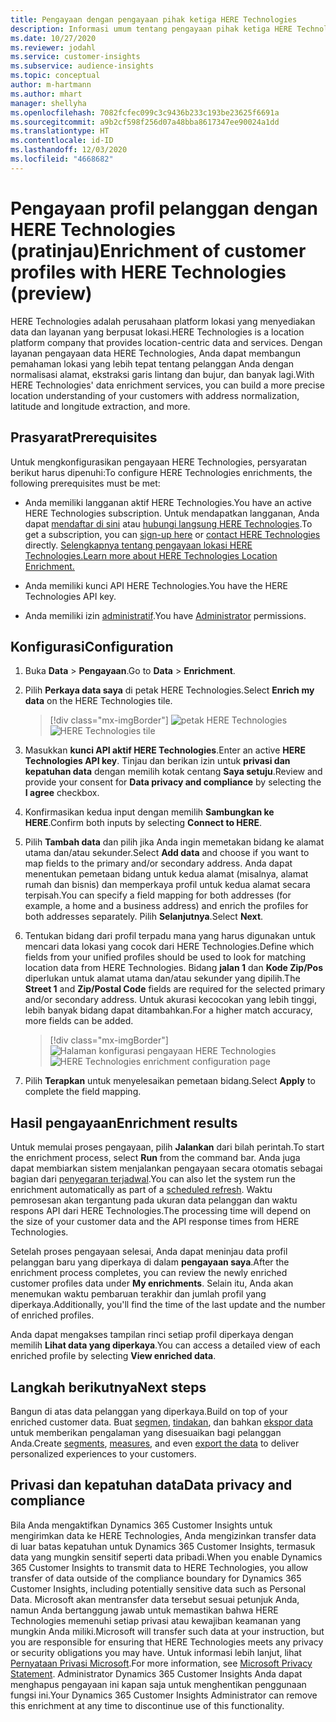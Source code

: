 ```yaml
---
title: Pengayaan dengan pengayaan pihak ketiga HERE Technologies
description: Informasi umum tentang pengayaan pihak ketiga HERE Technologies.
ms.date: 10/27/2020
ms.reviewer: jodahl
ms.service: customer-insights
ms.subservice: audience-insights
ms.topic: conceptual
author: m-hartmann
ms.author: mhart
manager: shellyha
ms.openlocfilehash: 7082fcfec099c3c9436b233c193be23625f6691a
ms.sourcegitcommit: a9b2cf598f256d07a48bba8617347ee90024a1dd
ms.translationtype: HT
ms.contentlocale: id-ID
ms.lasthandoff: 12/03/2020
ms.locfileid: "4668682"
---
```

# <a name="enrichment-of-customer-profiles-with-here-technologies-preview"></a><span data-ttu-id="4f607-103">Pengayaan profil pelanggan dengan HERE Technologies (pratinjau)</span><span class="sxs-lookup"><span data-stu-id="4f607-103">Enrichment of customer profiles with HERE Technologies (preview)</span></span>

<span data-ttu-id="4f607-104">HERE Technologies adalah perusahaan platform lokasi yang menyediakan data dan layanan yang berpusat lokasi.</span><span class="sxs-lookup"><span data-stu-id="4f607-104">HERE Technologies is a location platform company that provides location-centric data and services.</span></span> <span data-ttu-id="4f607-105">Dengan layanan pengayaan data HERE Technologies, Anda dapat membangun pemahaman lokasi yang lebih tepat tentang pelanggan Anda dengan normalisasi alamat, ekstraksi garis lintang dan bujur, dan banyak lagi.</span><span class="sxs-lookup"><span data-stu-id="4f607-105">With HERE Technologies' data enrichment services, you can build a more precise location understanding of your customers with address normalization, latitude and longitude extraction, and more.</span></span>

## <a name="prerequisites"></a><span data-ttu-id="4f607-106">Prasyarat</span><span class="sxs-lookup"><span data-stu-id="4f607-106">Prerequisites</span></span>

<span data-ttu-id="4f607-107">Untuk mengkonfigurasikan pengayaan HERE Technologies, persyaratan berikut harus dipenuhi:</span><span class="sxs-lookup"><span data-stu-id="4f607-107">To configure HERE Technologies enrichments, the following prerequisites must be met:</span></span>

- <span data-ttu-id="4f607-108">Anda memiliki langganan aktif HERE Technologies.</span><span class="sxs-lookup"><span data-stu-id="4f607-108">You have an active HERE Technologies subscription.</span></span> <span data-ttu-id="4f607-109">Untuk mendapatkan langganan, Anda dapat [mendaftar di sini](https://developer.here.com/sign-up?utm_medium=referral&utm_source=Microsoft-Dynamics-CI&create=Freemium-Basic) atau [hubungi langsung HERE Technologies](https://developer.here.com/help?utm_medium=referral&utm_source=Microsoft-Dynamics-CI#how-can-we-help-you).</span><span class="sxs-lookup"><span data-stu-id="4f607-109">To get a subscription, you can [sign-up here](https://developer.here.com/sign-up?utm_medium=referral&utm_source=Microsoft-Dynamics-CI&create=Freemium-Basic) or [contact HERE Technologies](https://developer.here.com/help?utm_medium=referral&utm_source=Microsoft-Dynamics-CI#how-can-we-help-you) directly.</span></span> [<span data-ttu-id="4f607-110">Selengkapnya tentang pengayaan lokasi HERE Technologies.</span><span class="sxs-lookup"><span data-stu-id="4f607-110">Learn more about HERE Technologies Location Enrichment.</span></span>](https://developer.here.com/location-enrichment?cid=Dev-MicrosoftDynamics-DB-0-Dev-&utm_source=MicrosoftDynamics&utm_medium=referral&utm_campaign=Online_Dev_ReferralMicrosoft)

- <span data-ttu-id="4f607-111">Anda memiliki kunci API HERE Technologies.</span><span class="sxs-lookup"><span data-stu-id="4f607-111">You have the HERE Technologies API key.</span></span>

- <span data-ttu-id="4f607-112">Anda memiliki izin [administratif](permissions.md#administrator).</span><span class="sxs-lookup"><span data-stu-id="4f607-112">You have [Administrator](permissions.md#administrator) permissions.</span></span>

## <a name="configuration"></a><span data-ttu-id="4f607-113">Konfigurasi</span><span class="sxs-lookup"><span data-stu-id="4f607-113">Configuration</span></span>

1. <span data-ttu-id="4f607-114">Buka **Data** > **Pengayaan**.</span><span class="sxs-lookup"><span data-stu-id="4f607-114">Go to **Data** > **Enrichment**.</span></span>

1. <span data-ttu-id="4f607-115">Pilih **Perkaya data saya** di petak HERE Technologies.</span><span class="sxs-lookup"><span data-stu-id="4f607-115">Select **Enrich my data** on the HERE Technologies tile.</span></span>

   > [!div class="mx-imgBorder"]
   > <span data-ttu-id="4f607-116">![petak HERE Technologies](media/HERE-tile.png "petak HERE Technologies")</span><span class="sxs-lookup"><span data-stu-id="4f607-116">![HERE Technologies tile](media/HERE-tile.png "HERE Technologies tile")</span></span>

1. <span data-ttu-id="4f607-117">Masukkan **kunci API aktif HERE Technologies**.</span><span class="sxs-lookup"><span data-stu-id="4f607-117">Enter an active **HERE Technologies API key**.</span></span> <span data-ttu-id="4f607-118">Tinjau dan berikan izin untuk **privasi dan kepatuhan data** dengan memilih kotak centang **Saya setuju**.</span><span class="sxs-lookup"><span data-stu-id="4f607-118">Review and provide your consent for **Data privacy and compliance** by selecting the **I agree** checkbox.</span></span> 

1. <span data-ttu-id="4f607-119">Konfirmasikan kedua input dengan memilih **Sambungkan ke HERE**.</span><span class="sxs-lookup"><span data-stu-id="4f607-119">Confirm both inputs by selecting **Connect to HERE**.</span></span>

1. <span data-ttu-id="4f607-120">Pilih **Tambah data** dan pilih jika Anda ingin memetakan bidang ke alamat utama dan/atau sekunder.</span><span class="sxs-lookup"><span data-stu-id="4f607-120">Select **Add data** and choose if you want to map fields to the primary and/or secondary address.</span></span> <span data-ttu-id="4f607-121">Anda dapat menentukan pemetaan bidang untuk kedua alamat (misalnya, alamat rumah dan bisnis) dan memperkaya profil untuk kedua alamat secara terpisah.</span><span class="sxs-lookup"><span data-stu-id="4f607-121">You can specify a field mapping for both addresses (for example, a home and a business address) and enrich the profiles for both addresses separately.</span></span> <span data-ttu-id="4f607-122">Pilih **Selanjutnya**.</span><span class="sxs-lookup"><span data-stu-id="4f607-122">Select **Next**.</span></span>

1. <span data-ttu-id="4f607-123">Tentukan bidang dari profil terpadu mana yang harus digunakan untuk mencari data lokasi yang cocok dari HERE Technologies.</span><span class="sxs-lookup"><span data-stu-id="4f607-123">Define which fields from your unified profiles should be used to look for matching location data from HERE Technologies.</span></span> <span data-ttu-id="4f607-124">Bidang **jalan 1** dan **Kode Zip/Pos** diperlukan untuk alamat utama dan/atau sekunder yang dipilih.</span><span class="sxs-lookup"><span data-stu-id="4f607-124">The **Street 1** and **Zip/Postal Code** fields are required for the selected primary and/or secondary address.</span></span> <span data-ttu-id="4f607-125">Untuk akurasi kecocokan yang lebih tinggi, lebih banyak bidang dapat ditambahkan.</span><span class="sxs-lookup"><span data-stu-id="4f607-125">For a higher match accuracy, more fields can be added.</span></span>

   > [!div class="mx-imgBorder"]
   > <span data-ttu-id="4f607-126">![Halaman konfigurasi pengayaan HERE Technologies](media/enrichment-HERE-configuration.png "Halaman konfigurasi pengayaan HERE Technologies")</span><span class="sxs-lookup"><span data-stu-id="4f607-126">![HERE Technologies enrichment configuration page](media/enrichment-HERE-configuration.png "HERE Technologies enrichment configuration page")</span></span>

1. <span data-ttu-id="4f607-127">Pilih **Terapkan** untuk menyelesaikan pemetaan bidang.</span><span class="sxs-lookup"><span data-stu-id="4f607-127">Select **Apply** to complete the field mapping.</span></span>

## <a name="enrichment-results"></a><span data-ttu-id="4f607-128">Hasil pengayaan</span><span class="sxs-lookup"><span data-stu-id="4f607-128">Enrichment results</span></span>

<span data-ttu-id="4f607-129">Untuk memulai proses pengayaan, pilih **Jalankan** dari bilah perintah.</span><span class="sxs-lookup"><span data-stu-id="4f607-129">To start the enrichment process, select **Run** from the command bar.</span></span> <span data-ttu-id="4f607-130">Anda juga dapat membiarkan sistem menjalankan pengayaan secara otomatis sebagai bagian dari [penyegaran terjadwal](system.md#schedule-tab).</span><span class="sxs-lookup"><span data-stu-id="4f607-130">You can also let the system run the enrichment automatically as part of a [scheduled refresh](system.md#schedule-tab).</span></span> <span data-ttu-id="4f607-131">Waktu pemrosesan akan tergantung pada ukuran data pelanggan dan waktu respons API dari HERE Technologies.</span><span class="sxs-lookup"><span data-stu-id="4f607-131">The processing time will depend on the size of your customer data and the API response times from HERE Technologies.</span></span>

<span data-ttu-id="4f607-132">Setelah proses pengayaan selesai, Anda dapat meninjau data profil pelanggan baru yang diperkaya di dalam **pengayaan saya**.</span><span class="sxs-lookup"><span data-stu-id="4f607-132">After the enrichment process completes, you can review the newly enriched customer profiles data under **My enrichments**.</span></span> <span data-ttu-id="4f607-133">Selain itu, Anda akan menemukan waktu pembaruan terakhir dan jumlah profil yang diperkaya.</span><span class="sxs-lookup"><span data-stu-id="4f607-133">Additionally, you'll find the time of the last update and the number of enriched profiles.</span></span>

<span data-ttu-id="4f607-134">Anda dapat mengakses tampilan rinci setiap profil diperkaya dengan memilih **Lihat data yang diperkaya**.</span><span class="sxs-lookup"><span data-stu-id="4f607-134">You can access a detailed view of each enriched profile by selecting **View enriched data**.</span></span>

## <a name="next-steps"></a><span data-ttu-id="4f607-135">Langkah berikutnya</span><span class="sxs-lookup"><span data-stu-id="4f607-135">Next steps</span></span>

<span data-ttu-id="4f607-136">Bangun di atas data pelanggan yang diperkaya.</span><span class="sxs-lookup"><span data-stu-id="4f607-136">Build on top of your enriched customer data.</span></span> <span data-ttu-id="4f607-137">Buat [segmen](segments.md), [tindakan](measures.md), dan bahkan [ekspor data](export-destinations.md) untuk memberikan pengalaman yang disesuaikan bagi pelanggan Anda.</span><span class="sxs-lookup"><span data-stu-id="4f607-137">Create [segments](segments.md), [measures](measures.md), and even [export the data](export-destinations.md) to deliver personalized experiences to your customers.</span></span>

## <a name="data-privacy-and-compliance"></a><span data-ttu-id="4f607-138">Privasi dan kepatuhan data</span><span class="sxs-lookup"><span data-stu-id="4f607-138">Data privacy and compliance</span></span>

<span data-ttu-id="4f607-139">Bila Anda mengaktifkan Dynamics 365 Customer Insights untuk mengirimkan data ke HERE Technologies, Anda mengizinkan transfer data di luar batas kepatuhan untuk Dynamics 365 Customer Insights, termasuk data yang mungkin sensitif seperti data pribadi.</span><span class="sxs-lookup"><span data-stu-id="4f607-139">When you enable Dynamics 365 Customer Insights to transmit data to HERE Technologies, you allow transfer of data outside of the compliance boundary for Dynamics 365 Customer Insights, including potentially sensitive data such as Personal Data.</span></span> <span data-ttu-id="4f607-140">Microsoft akan mentransfer data tersebut sesuai petunjuk Anda, namun Anda bertanggung jawab untuk memastikan bahwa HERE Technologies memenuhi setiap privasi atau kewajiban keamanan yang mungkin Anda miliki.</span><span class="sxs-lookup"><span data-stu-id="4f607-140">Microsoft will transfer such data at your instruction, but you are responsible for ensuring that HERE Technologies meets any privacy or security obligations you may have.</span></span> <span data-ttu-id="4f607-141">Untuk informasi lebih lanjut, lihat [Pernyataan Privasi Microsoft](https://go.microsoft.com/fwlink/?linkid=396732).</span><span class="sxs-lookup"><span data-stu-id="4f607-141">For more information, see [Microsoft Privacy Statement](https://go.microsoft.com/fwlink/?linkid=396732).</span></span>
<span data-ttu-id="4f607-142">Administrator Dynamics 365 Customer Insights Anda dapat menghapus pengayaan ini kapan saja untuk menghentikan penggunaan fungsi ini.</span><span class="sxs-lookup"><span data-stu-id="4f607-142">Your Dynamics 365 Customer Insights Administrator can remove this enrichment at any time to discontinue use of this functionality.</span></span>

